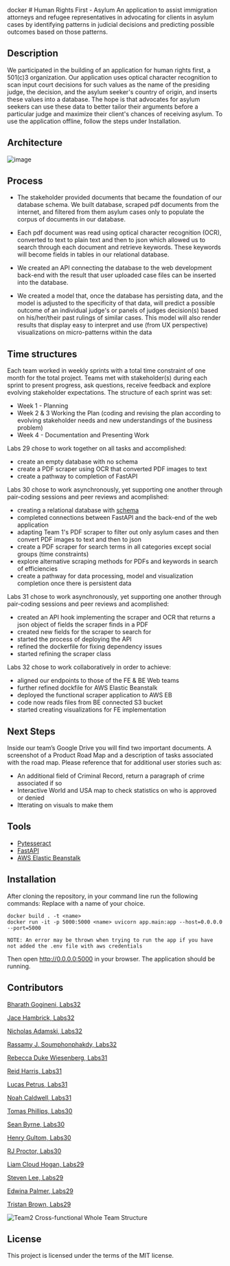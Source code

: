 docker # Human Rights First - Asylum
An application to assist immigration attorneys and refugee representatives in advocating for clients in asylum cases by identifying patterns in judicial decisions and predicting possible outcomes based on those patterns.

## Description
We participated in the building of an application for human rights first, a 501(c)3 organization. Our application uses optical character recognition to scan input court decisions for such values as the name of the presiding judge, the decision, and the asylum seeker's country of origin, and inserts these values into a database. The hope is that advocates for asylum seekers can use these data to better tailor their arguments before a particular judge and maximize their client's chances of receiving asylum. To use the application offline, follow the steps under Installation.

## Architecture
![image](assets/HRF_architecture_diagram_DavidH_rjproctor.png)

## Process
*  The stakeholder provided documents that became the foundation of our database schema.  We built database, scraped pdf documents from the internet, and filtered from them asylum cases only to populate the corpus of documents in our database.

*  Each pdf document was read using optical character recognition (OCR), converted to text to plain text and then to json which allowed us to search through each document and retrieve keywords.  These keywords will become fields in tables in our relational database.

*  We created an API connecting the database to the web development back-end with the result that user uploaded case files can be inserted into the database.

*  We created a model that, once the database has persisting data, and the model is adjusted to the specificity of that data, will predict a possible outcome of an individual judge's or panels of judges decision(s) based on his/her/their past rulings of similar cases.  This model will also render results that display easy to interpret and use (from UX perspective) visualizations on micro-patterns within the data

## Time structures
Each team worked in weekly sprints with a total time constraint of one month for the total project.  Teams met with stakeholder(s) during each sprint to present progress, ask questions, receive feedback and explore evolving stakeholder expectations.  The structure of each sprint was set:
  * Week 1 - Planning
  * Week 2 & 3 Working the Plan (coding and revising the plan according to evolving stakeholder needs and new understandings of the business problem)
  * Week 4 - Documentation and Presenting Work

Labs 29 chose to work together on all tasks and accomplished:
  * create an empty database with no schema
  * create a PDF scraper using OCR that converted PDF images to text
  * create a pathway to completion of FastAPI

Labs 30 chose to work asynchronously, yet supporting one another through pair-coding sessions and peer reviews and acomplished:
  * creating a relational database with [schema](assets/HRF_DS_DB_schema_diagram_SeanB.png)
  * completed connections between FastAPI and the back-end of the web application
  * adapting Team 1's PDF scraper to filter out only asylum cases and then convert PDF images to text and then to json
  * create a PDF scraper for search terms in all categories except social groups (time constraints)
  * explore alternative scraping methods for PDFs and keywords in search of efficiencies
  * create a pathway for data processing, model and visualization completion once there is persistent data

Labs 31 chose to work asynchronously, yet supporting one another through pair-coding sessions and peer reviews and acomplished:
  * created an API hook implementing the scraper and OCR that returns a json object of fields the scraper finds in a PDF
  * created new fields for the scraper to search for
  * started the process of deploying the API
  * refined the dockerfile for fixing dependency issues
  * started refining the scraper class

Labs 32 chose to work collaboratively in order to achieve:
  * aligned our endpoints to those of the FE & BE Web teams
  * further refined dockfile for AWS Elastic Beanstalk
  * deployed the functional scraper application to AWS EB
  * code now reads files from BE connected S3 bucket
  * started creating visualizations for FE implementation

## Next Steps
Inside our team’s Google Drive you will find two important documents. A screenshot of a Product Road Map and a description of tasks associated with the road map. Please reference that for additional user stories such as:
  * An additional field of Criminal Record, return a paragraph of crime associated if so
  * Interactive World and USA map to check statistics on who is approved or denied
  * Itterating on visuals to make them 

## Tools

 * [Pytesseract](https://github.com/madmaze/pytesseract)
 * [FastAPI](https://github.com/tiangolo/fastapi)
 * [AWS Elastic Beanstalk](https://aws.amazon.com/elasticbeanstalk/)

## Installation

 After cloning the repository, in your command line run the following commands:
 Replace <name> with a name of your choice.
 ```
docker build . -t <name>
docker run -it -p 5000:5000 <name> uvicorn app.main:app --host=0.0.0.0 --port=5000

NOTE: An error may be thrown when trying to run the app if you have not added the .env file with aws credentials
 ```
 Then open http://0.0.0.0:5000 in your browser. The application should be running. 

 ## Contributors

 [Bharath Gogineni, Labs32](https://github.com/begogineni)

 [Jace Hambrick, Labs32](https://github.com/Jace-Hambrick)

 [Nicholas Adamski, Labs32](https://github.com/boscolio)

 [Rassamy J. Soumphonphakdy, Labs32](https://github.com/rassamyjs)

 [Rebecca Duke Wiesenberg, Labs31](https://github.com/rdukewiesenb)

 [Reid Harris, Labs31](https://github.com/codealamode)

 [Lucas Petrus, Labs31](https://github.com/lucaspetrus)

 [Noah Caldwell, Labs31](https://github.com/noahnisbet)

 [Tomas Phillips, Labs30](https://github.com/tomashphill)

 [Sean Byrne, Labs30](https://github.com/ssbyrne89)

 [Henry Gultom, Labs30](https://github.com/henryspg)
 
 [RJ Proctor, Labs30](https://github.com/jproctor-rebecca)

 [Liam Cloud Hogan, Labs29](https://github.com/liam-cloud-hogan)
 
 [Steven Lee, Labs29](https://github.com/StevenBryceLee)

 [Edwina Palmer, Labs29](https://github.com/edwinapalmer)

 [Tristan Brown, Labs29](https://github.com/Tristan-Brown1096)
 
![Team2 Cross-functional Whole Team Structure](assets/HRF_cross_functional_product_dev_team_rjproctor.png)

 ## License

 This project is licensed under the terms of the MIT license.
